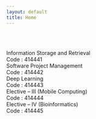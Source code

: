 ```yaml
---
layout: default
title: Home
---
```




<!-- ✅ Breadcrumb -->
<div id="breadcrumb-container">
  <nav id="breadcrumb"></nav>
</div>

<br><br>

<!-- ✅ Subject Cards -->
<div class="card-container">

<a href="414441.html" style="text-decoration: none;">
    <div class="subject-card">
      <div class="subject-title">Information Storage and Retrieval</div>
      <div class="subject-code">Code : 414441</div>
    </div>
</a>

<a href="414442.html" style="text-decoration: none;">
    <div class="subject-card">
      <div class="subject-title">Software Project Management</div>
      <div class="subject-code">Code : 414442</div>
    </div>
</a>

<a href="414443.html" style="text-decoration: none;">
    <div class="subject-card">
      <div class="subject-title"> Deep Learning</div>
      <div class="subject-code">Code : 414443</div>
    </div>
</a>

<a href="414444.html" style="text-decoration: none;">
    <div class="subject-card">
      <div class="subject-title">Elective – III (Mobile Computing)</div>
      <div class="subject-code">Code : 414444</div>
    </div>
</a>

<a href="414445.html" style="text-decoration: none;">
    <div class="subject-card">
      <div class="subject-title">Elective – IV (Bioinformatics)</div>
      <div class="subject-code">Code : 414445</div>
    </div>
</a>



  <!-- More cards as needed -->

</div>


